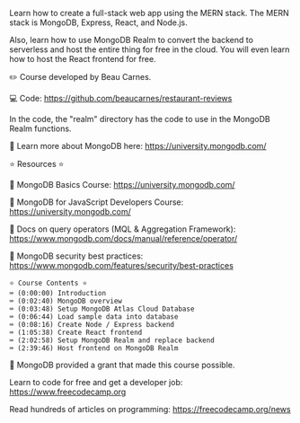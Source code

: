 Learn how to create a full-stack web app using the MERN stack. The MERN stack is MongoDB, Express, React, and Node.js.

Also, learn how to use MongoDB Realm to convert the backend to serverless and host the entire thing for free in the cloud. You will even learn how to host the React frontend for free.

✏️ Course developed by Beau Carnes.

💻 Code: https://github.com/beaucarnes/restaurant-reviews

In the code, the "realm" directory has the code to use in the MongoDB Realm functions.

🔗 Learn more about MongoDB here: https://university.mongodb.com/

⭐️ Resources ⭐️

🔗 MongoDB Basics Course: https://university.mongodb.com/

🔗 MongoDB for JavaScript Developers Course: https://university.mongodb.com/

🔗 Docs on query operators (MQL & Aggregation Framework): https://www.mongodb.com/docs/manual/reference/operator/

🔗 MongoDB security best practices: https://www.mongodb.com/features/security/best-practices

```
⭐️ Course Contents ⭐️
⌨️ (0:00:00)​ Introduction
⌨️ (0:02:40) MongoDB overview
⌨️ (0:03:48) Setup MongoDB Atlas Cloud Database
⌨️ (0:06:44) Load sample data into database
⌨️ (0:08:16) Create Node / Express backend
⌨️ (1:05:38) Create React frontend
⌨️ (2:02:58) Setup MongoDB Realm and replace backend
⌨️ (2:39:46) Host frontend on MongoDB Realm
```

🎉 MongoDB provided a grant that made this course possible.

Learn to code for free and get a developer job: https://www.freecodecamp.org

Read hundreds of articles on programming: https://freecodecamp.org/news
